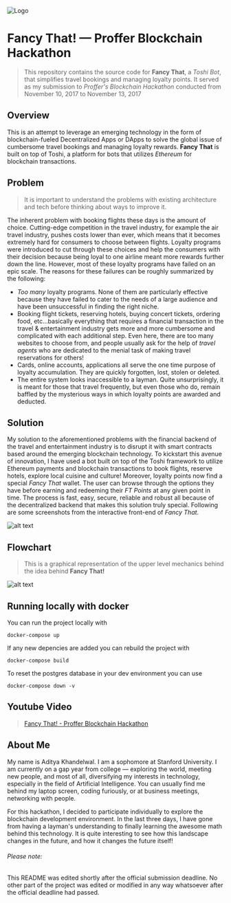![Logo](https://raw.githubusercontent.com/akhand42/Fancy-That/master/logo.png)
# Fancy That! — Proffer Blockchain Hackathon
> This repository contains the source code for **Fancy That**, a *Toshi Bot*, that simplifies travel bookings and managing loyalty points. It served as my submission to *Proffer's Blockchain Hackathon* conducted from November 10, 2017 to November 13, 2017

## Overview
This is an attempt to leverage an emerging technology in the form of blockchain-fueled Decentralized Apps or DApps to solve the global issue of cumbersome travel bookings and managing loyalty rewards. **Fancy That** is built on top of Toshi, a platform for bots that utilizes *Ethereum* for blockchain transactions.

## Problem
> It is important to understand the problems with existing architecture and tech before thinking about ways to improve it.

The inherent problem with booking flights these days is the amount of choice. Cutting-edge competition in the travel industry, for example the air travel industry, pushes costs lower than ever, which means that it becomes extremely hard for consumers to choose between flights. Loyalty programs were introduced to cut through these choices and help the consumers with their decision because being loyal to one airline meant more rewards further down the line. However, most of these loyalty programs have failed on an epic scale. The reasons for these failures can be roughly summarized by the following:
+ *Too many* loyalty programs. None of them are particularly effective because they have failed to cater to the needs of a large audience and have been unsuccessful in finding the right niche.
+ Booking flight tickets, reserving hotels, buying concert tickets, ordering food, etc...basically everything that requires a financial transaction in the travel & entertainment industry gets more and more cumbersome and complicated with each additional step. Even here, there are too many websites to choose from, and people usually ask for the help of *travel agents* who are dedicated to the menial task of making travel reservations for others!
+ Cards, online accounts, applications all serve the one time purpose of loyalty accumulation. They are quickly forgotten, lost, stolen or deleted.
+ The entire system looks inaccessible to a layman. Quite unsurprisingly, it is meant for those that travel frequently, but even those who do, remain baffled by the mysterious ways in which loyalty points are awarded and deducted.

## Solution
My solution to the aforementioned problems with the financial backend of the travel and entertainment industry is to disrupt it with smart contracts based around the emerging blockchain technology. To kickstart this avenue of innovation, I have used a bot built on top of the Toshi framework to utilize Ethereum payments and blockchain transactions to book flights, reserve hotels, explore local cuisine and culture! Moreover, loyalty points now find a special *Fancy That* wallet. The user can browse through the options they have before earning and redeeming their *FT Points* at any given point in time. The process is fast, easy, secure, reliable and robust all because of the decentralized backend that makes this solution truly special. Following are some screenshots from the interactive front-end of *Fancy That*.

![alt text](https://raw.githubusercontent.com/akhand42/Fancy-That/master/screenshots.png "Fancy That Screenshot")

## Flowchart
> This is a graphical representation of the upper level mechanics behind the idea behind **Fancy That!**

![alt text](https://raw.githubusercontent.com/akhand42/Fancy-That/master/flowchart.png "Fancy That Flowchart")

## Running locally with docker
You can run the project locally with

```docker-compose up```

If any new depencies are added you can rebuild the project with

```docker-compose build```

To reset the postgres database in your dev environment you can use

```docker-compose down -v```


## Youtube Video
> [Fancy That! - Proffer Blockchain Hackathon](https://youtu.be/x2TKwmuLzxY "Fancy That's Youtube Video")

## About Me
My name is Aditya Khandelwal. I am a sophomore at Stanford University. I am currently on a gap year from college — exploring the world, meeting new people, and most of all, diversifying my interests in technology, especially in the field of Artificial Intelligence. You can usually find me behind my laptop screen, coding furiously, or at business meetings, networking with people.

For this hackathon, I decided to participate individually to explore the blockchain development environment. In the last three days, I have gone from having a layman's understanding to finally learning the awesome math behind this technology. It is quite interesting to see how this landscape changes in the future, and how it changes the future itself!

###### Please note:
This README was edited shortly after the official submission deadline. No other part of the project was edited or modified in any way whatsoever after the official deadline had passed.
